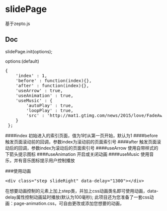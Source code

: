 # slidePage
基于zepto.js
## Doc
slidePage.init(options);

options:(default)

<pre>
{
    'index' : 1,
    'before' : function(index){},
    'after' : function(index){},
    'useArrow' : true,
    'useAnimation' : true,
    'useMusic' : {
        'autoPlay' : true,
        'loopPlay' : true,
        'src' : 'http://mat1.gtimg.com/news/2015/love/FadeAway.mp3'
    }
 };
</pre>
####index
初始进入的索引页面，值为1时从第一页开始，默认为1
####before
触发页面滚动前的回调，参数index为滚动前的页面索引号
####after
触发页面滚动后的回调，参数index为滚动后的页面索引号
####useArrow
使用自带样式的下箭头提示图标
####useAnimation
开启或关闭动画
####useMusic
使用音乐，并有音乐图标提示用户控制播放

###使用动画
<pre>
&lt;div class="step slideRight" data-delay="1300"&gt;&lt;/div&gt;
</pre>
在想要动画控制的元素上加上step类，并加上css动画类名即可使用动画，data-delay属性控制动画延时播放(默认为100毫秒);
此项目还为您准备了一套css动画：page-animation.css，可自由更改或添加您想要的动画，


